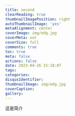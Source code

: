 ```yaml
---
title: second
clearReading: true
thumbnailImagePosition: right
autoThumbnailImage: 'yes'
metaAlignment: center
coverImage: img/edg.jpg
coverMeta: out
coverSize: full
comments: true
toc: true
meta: false
actions: false
date: 2023-04-26 15:18:07
tags:
categories:
disqusIdentifier:
thumbnailImage: img/edg.jpg
coverCaption:
gallery:
---
```


<!-- more -->

这是简介

<!-- toc --->



